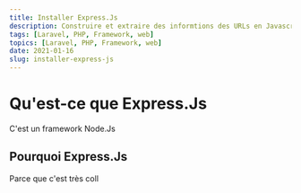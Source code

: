 ```yaml
---
title: Installer Express.Js
description: Construire et extraire des informtions des URLs en Javascript
tags: [Laravel, PHP, Framework, web]
topics: [Laravel, PHP, Framework, web]
date: 2021-01-16
slug: installer-express-js
---
```


# Qu'est-ce que Express.Js
C'est un framework Node.Js
## Pourquoi Express.Js
Parce que c'est très coll